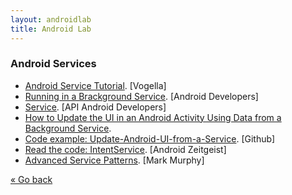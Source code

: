 ```yaml
---
layout: androidlab
title: Android Lab
---
```


### Android Services
  * [Android Service Tutorial](http://www.vogella.com/articles/AndroidServices/article.html). [Vogella]
  * [Running in a Brackground Service](http://developer.android.com/training/run-background-service/index.html). [Android Developers]
  * [Service](http://developer.android.com/reference/android/app/Service.html). [API Android Developers]
  * [How to Update the UI in an Android Activity Using Data from a Background Service](http://www.websmithing.com/2011/02/01/how-to-update-the-ui-in-an-android-activity-using-data-from-a-background-service/).
  * [Code example: Update-Android-UI-from-a-Service](https://github.com/nickfox/Update-Android-UI-from-a-Service). [Github] 
  * [Read the code: IntentService](http://www.androidzeitgeist.com/2013/08/read-code-intentservice.html). [Android Zeitgeist]
  * [Advanced Service Patterns](http://commonsware.com/AdvAndroid/wakeful.pdf). [Mark Murphy]

[&laquo; Go back](./)